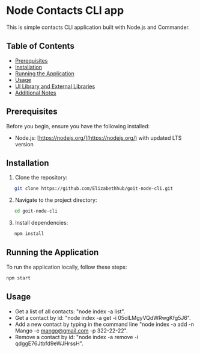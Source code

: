 # Node Contacts CLI app

This is simple contacts CLI application built with Node.js and Commander.

## Table of Contents

- [Prerequisites](#prerequisites)
- [Installation](#installation)
- [Running the Application](#running-the-application)
- [Usage](#usage)
- [UI Library and External Libraries](#ui-library-and-external-libraries)
- [Additional Notes](#additional-notes)

## Prerequisites

Before you begin, ensure you have the following installed:

- Node.js: [https://nodejs.org/](https://nodejs.org/) with updated LTS version

## Installation

1. Clone the repository:

```bash
   git clone https://github.com/Elizabethhub/goit-node-cli.git
```

2. Navigate to the project directory:

```bash
   cd goit-node-cli
```

3. Install dependencies:

```bash
   npm install
```

## Running the Application

To run the application locally, follow these steps:

```bash
npm start
```

## Usage

- Get a list of all contacts: "node index -a list".
- Get a contact by id: "node index -a get -i 05olLMgyVQdWRwgKfg5J6".
- Add a new contact by typing in the command line "node index -a add -n Mango -e mango@gmail.com -p 322-22-22".
- Remove a contact by id: "node index -a remove -i qdggE76Jtbfd9eWJHrssH".
